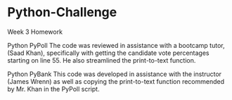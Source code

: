 # Python-Challenge
Week 3 Homework

Python PyPoll
The code was reviewed in assistance with a bootcamp tutor, (Saad Khan), specifically with getting the candidate vote percentages starting on line 55. He also streamlined the print-to-text function. 

Python PyBank
This code was developed in assistance with the instructor (James Wrenn) as well as copying the print-to-text function recommended by Mr. Khan in the PyPoll script. 
